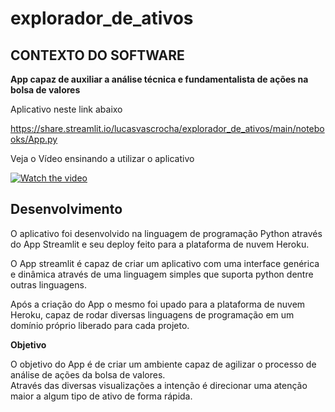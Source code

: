 # explorador_de_ativos

## CONTEXTO DO SOFTWARE

**App capaz de auxiliar a análise técnica e fundamentalista de ações na bolsa de valores**

Aplicativo neste link abaixo

https://share.streamlit.io/lucasvascrocha/explorador_de_ativos/main/notebooks/App.py 

Veja o Vídeo ensinando a utilizar o aplicativo  

[![Watch the video](https://i.imgur.com/vKb2F1B.png)](https://youtu.be/fwl5VdEEE_U)


## Desenvolvimento

O aplicativo foi desenvolvido na linguagem de programação Python através do App Streamlit e seu deploy feito para a plataforma de nuvem Heroku.

O App streamlit é capaz de criar um aplicativo com uma interface genérica e dinâmica através de uma linguagem simples que suporta python dentre outras linguagens.

Após a criação do App o mesmo foi upado para a plataforma de nuvem Heroku, capaz de rodar diversas linguagens de programação em um domínio próprio liberado para cada projeto.


**Objetivo**

O objetivo do App é de criar um ambiente capaz de agilizar o processo de análise de ações da bolsa de valores.  
Através das diversas visualizações a intenção é direcionar uma atenção maior a algum tipo de ativo de forma rápida.
